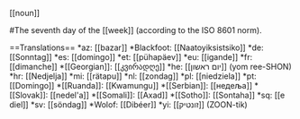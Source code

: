 [[noun]]

#The seventh day of the [[week]] (according to the ISO 8601 norm).

==Translations==
*az: [[bazar]]
*Blackfoot: [[Naatoyiksistsiko]]
*de: [[Sonntag]]
*es: [[domingo]]
*et: [[pühapäev]]
*eu: [[igande]]
*fr: [[dimanche]]
*[[Georgian]]: [[კვირადღე]]
*he: [[יום ראשון]] (yom ree-SHON)
*hr: [[Nedjelja]]
*mi: [[rätapu]]
*nl: [[zondag]]
*pl: [[niedziela]]
*pt: [[Domingo]]
*[[Ruanda]]: [[Kwamungu]]
*[[Serbian]]: [[недеља]]
*[[Slovak]]: [[nedel'a]]
*[[Somali]]: [[Axad]]
*[[Sotho]]: [[Sontaha]]
*sq: [[e diel]]
*sv: [[söndag]]
*Wolof: [[Dibéer]]
*yi: [[זונטיק]] (ZOON-tik)